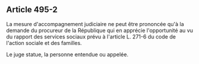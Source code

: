 Article 495-2
----
La mesure d'accompagnement judiciaire ne peut être prononcée qu'à la demande du
procureur de la République qui en apprécie l'opportunité au vu du rapport des
services sociaux prévu à l'article L. 271-6 du code de l'action sociale et des
familles.

Le juge statue, la personne entendue ou appelée.

